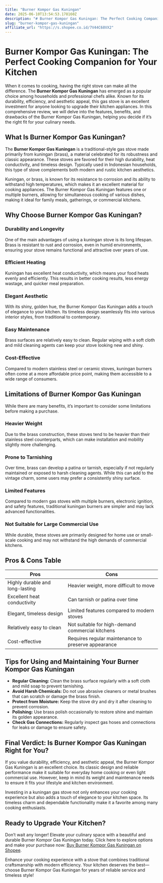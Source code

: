 ```yaml
---
title: "Burner Kompor Gas Kuningan"
date: 2025-06-10T13:54:53.178160Z
description: "# Burner Kompor Gas Kuningan: The Perfect Cooking Companion for Your Kitchen..."
slug: "burner-kompor-gas-kuningan"
affiliate_url: "https://s.shopee.co.id/7V44C68VX2"
---
```

# Burner Kompor Gas Kuningan: The Perfect Cooking Companion for Your Kitchen

When it comes to cooking, having the right stove can make all the difference. The **Burner Kompor Gas Kuningan** has emerged as a popular choice among households and professional chefs alike. Known for its durability, efficiency, and aesthetic appeal, this gas stove is an excellent investment for anyone looking to upgrade their kitchen appliances. In this comprehensive review, we will delve into the features, benefits, and drawbacks of the Burner Kompor Gas Kuningan, helping you decide if it’s the right fit for your culinary needs.

## What Is Burner Kompor Gas Kuningan?

The **Burner Kompor Gas Kuningan** is a traditional-style gas stove made primarily from kuningan (brass), a material celebrated for its robustness and classic appearance. These stoves are favored for their high durability, heat conductivity, and timeless design. Typically used in Indonesian households, this type of stove complements both modern and rustic kitchen aesthetics.

Kuningan, or brass, is known for its resistance to corrosion and its ability to withstand high temperatures, which makes it an excellent material for cooking appliances. The Burner Kompor Gas Kuningan features one or multiple burners, allowing for simultaneous cooking of various dishes, making it ideal for family meals, gatherings, or commercial kitchens.

## Why Choose Burner Kompor Gas Kuningan?

### Durability and Longevity

One of the main advantages of using a kuningan stove is its long lifespan. Brass is resistant to rust and corrosion, even in humid environments, ensuring your stove remains functional and attractive over years of use.

### Efficient Heating

Kuningan has excellent heat conductivity, which means your food heats evenly and efficiently. This results in better cooking results, less energy wastage, and quicker meal preparation.

### Elegant Aesthetic

With its shiny, golden hue, the Burner Kompor Gas Kuningan adds a touch of elegance to your kitchen. Its timeless design seamlessly fits into various interior styles, from traditional to contemporary.

### Easy Maintenance

Brass surfaces are relatively easy to clean. Regular wiping with a soft cloth and mild cleaning agents can keep your stove looking new and shiny.

### Cost-Effective

Compared to modern stainless steel or ceramic stoves, kuningan burners often come at a more affordable price point, making them accessible to a wide range of consumers.

## Limitations of Burner Kompor Gas Kuningan

While there are many benefits, it’s important to consider some limitations before making a purchase.

### Heavier Weight

Due to the brass construction, these stoves tend to be heavier than their stainless steel counterparts, which can make installation and mobility slightly more challenging.

### Prone to Tarnishing

Over time, brass can develop a patina or tarnish, especially if not regularly maintained or exposed to harsh cleaning agents. While this can add to the vintage charm, some users may prefer a consistently shiny surface.

### Limited Features

Compared to modern gas stoves with multiple burners, electronic ignition, and safety features, traditional kuningan burners are simpler and may lack advanced functionalities.

### Not Suitable for Large Commercial Use

While durable, these stoves are primarily designed for home use or small-scale cooking and may not withstand the high demands of commercial kitchens.

## Pros & Cons Table

| Pros | Cons |
| --- | --- |
| Highly durable and long-lasting | Heavier weight, more difficult to move |
| Excellent heat conductivity | Can tarnish or patina over time |
| Elegant, timeless design | Limited features compared to modern stoves |
| Relatively easy to clean | Not suitable for high-demand commercial kitchens |
| Cost-effective | Requires regular maintenance to preserve appearance |

## Tips for Using and Maintaining Your Burner Kompor Gas Kuningan

- **Regular Cleaning:** Clean the brass surface regularly with a soft cloth and mild soap to prevent tarnishing.
- **Avoid Harsh Chemicals:** Do not use abrasive cleaners or metal brushes that can scratch or damage the brass finish.
- **Protect from Moisture:** Keep the stove dry and dry it after cleaning to prevent corrosion.
- **Polishing:** Use brass polish occasionally to restore shine and maintain its golden appearance.
- **Check Gas Connections:** Regularly inspect gas hoses and connections for leaks or damage to ensure safety.

## Final Verdict: Is Burner Kompor Gas Kuningan Right for You?

If you value durability, efficiency, and aesthetic appeal, the Burner Kompor Gas Kuningan is an excellent choice. Its classic design and reliable performance make it suitable for everyday home cooking or even light commercial use. However, keep in mind its weight and maintenance needs to ensure it fits your lifestyle and kitchen environment.

Investing in a kuningan gas stove not only enhances your cooking experience but also adds a touch of elegance to your kitchen space. Its timeless charm and dependable functionality make it a favorite among many cooking enthusiasts.

## Ready to Upgrade Your Kitchen?

Don’t wait any longer! Elevate your culinary space with a beautiful and durable Burner Kompor Gas Kuningan today. Click here to explore options and make your purchase now: [Buy Burner Kompor Gas Kuningan on Shopee](https://s.shopee.co.id/7V44C68VX2). 

Enhance your cooking experience with a stove that combines traditional craftsmanship with modern efficiency. Your kitchen deserves the best—choose Burner Kompor Gas Kuningan for years of reliable service and timeless style!